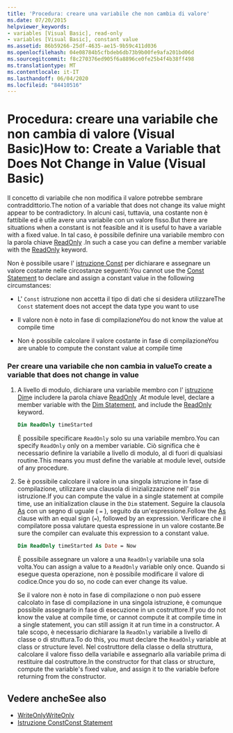 ```yaml
---
title: 'Procedura: creare una variabile che non cambia di valore'
ms.date: 07/20/2015
helpviewer_keywords:
- variables [Visual Basic], read-only
- variables [Visual Basic], constant value
ms.assetid: 86b59266-25df-4635-ae15-9b59c411d036
ms.openlocfilehash: 04e08784b5cfbdeb6db73b9b00fe9afa201bd06d
ms.sourcegitcommit: f8c270376ed905f6a8896ce0fe25b4f4b38ff498
ms.translationtype: MT
ms.contentlocale: it-IT
ms.lasthandoff: 06/04/2020
ms.locfileid: "84410516"
---
```

# <a name="how-to-create-a-variable-that-does-not-change-in-value-visual-basic"></a><span data-ttu-id="87c30-102">Procedura: creare una variabile che non cambia di valore (Visual Basic)</span><span class="sxs-lookup"><span data-stu-id="87c30-102">How to: Create a Variable that Does Not Change in Value (Visual Basic)</span></span>

<span data-ttu-id="87c30-103">Il concetto di variabile che non modifica il valore potrebbe sembrare contraddittorio.</span><span class="sxs-lookup"><span data-stu-id="87c30-103">The notion of a variable that does not change its value might appear to be contradictory.</span></span> <span data-ttu-id="87c30-104">In alcuni casi, tuttavia, una costante non è fattibile ed è utile avere una variabile con un valore fisso.</span><span class="sxs-lookup"><span data-stu-id="87c30-104">But there are situations when a constant is not feasible and it is useful to have a variable with a fixed value.</span></span> <span data-ttu-id="87c30-105">In tal caso, è possibile definire una variabile membro con la parola chiave [ReadOnly](../../../language-reference/modifiers/readonly.md) .</span><span class="sxs-lookup"><span data-stu-id="87c30-105">In such a case you can define a member variable with the [ReadOnly](../../../language-reference/modifiers/readonly.md) keyword.</span></span>

<span data-ttu-id="87c30-106">Non è possibile usare l' [istruzione Const](../../../language-reference/statements/const-statement.md) per dichiarare e assegnare un valore costante nelle circostanze seguenti:</span><span class="sxs-lookup"><span data-stu-id="87c30-106">You cannot use the [Const Statement](../../../language-reference/statements/const-statement.md) to declare and assign a constant value in the following circumstances:</span></span>

- <span data-ttu-id="87c30-107">L' `Const` istruzione non accetta il tipo di dati che si desidera utilizzare</span><span class="sxs-lookup"><span data-stu-id="87c30-107">The `Const` statement does not accept the data type you want to use</span></span>

- <span data-ttu-id="87c30-108">Il valore non è noto in fase di compilazione</span><span class="sxs-lookup"><span data-stu-id="87c30-108">You do not know the value at compile time</span></span>

- <span data-ttu-id="87c30-109">Non è possibile calcolare il valore costante in fase di compilazione</span><span class="sxs-lookup"><span data-stu-id="87c30-109">You are unable to compute the constant value at compile time</span></span>

### <a name="to-create-a-variable-that-does-not-change-in-value"></a><span data-ttu-id="87c30-110">Per creare una variabile che non cambia in value</span><span class="sxs-lookup"><span data-stu-id="87c30-110">To create a variable that does not change in value</span></span>

1. <span data-ttu-id="87c30-111">A livello di modulo, dichiarare una variabile membro con l' [istruzione Dim](../../../language-reference/statements/dim-statement.md)e includere la parola chiave [ReadOnly](../../../language-reference/modifiers/readonly.md) .</span><span class="sxs-lookup"><span data-stu-id="87c30-111">At module level, declare a member variable with the [Dim Statement](../../../language-reference/statements/dim-statement.md), and include the [ReadOnly](../../../language-reference/modifiers/readonly.md) keyword.</span></span>

    ```vb
    Dim ReadOnly timeStarted
    ```

    <span data-ttu-id="87c30-112">È possibile specificare `ReadOnly` solo su una variabile membro.</span><span class="sxs-lookup"><span data-stu-id="87c30-112">You can specify `ReadOnly` only on a member variable.</span></span> <span data-ttu-id="87c30-113">Ciò significa che è necessario definire la variabile a livello di modulo, al di fuori di qualsiasi routine.</span><span class="sxs-lookup"><span data-stu-id="87c30-113">This means you must define the variable at module level, outside of any procedure.</span></span>

2. <span data-ttu-id="87c30-114">Se è possibile calcolare il valore in una singola istruzione in fase di compilazione, utilizzare una clausola di inizializzazione nell' `Dim` istruzione.</span><span class="sxs-lookup"><span data-stu-id="87c30-114">If you can compute the value in a single statement at compile time, use an initialization clause in the `Dim` statement.</span></span> <span data-ttu-id="87c30-115">Seguire la clausola [As](../../../language-reference/statements/as-clause.md) con un segno di uguale ( `=` ), seguito da un'espressione.</span><span class="sxs-lookup"><span data-stu-id="87c30-115">Follow the [As](../../../language-reference/statements/as-clause.md) clause with an equal sign (`=`), followed by an expression.</span></span> <span data-ttu-id="87c30-116">Verificare che il compilatore possa valutare questa espressione in un valore costante.</span><span class="sxs-lookup"><span data-stu-id="87c30-116">Be sure the compiler can evaluate this expression to a constant value.</span></span>

    ```vb
    Dim ReadOnly timeStarted As Date = Now
    ```

    <span data-ttu-id="87c30-117">È possibile assegnare un valore a una `ReadOnly` variabile una sola volta.</span><span class="sxs-lookup"><span data-stu-id="87c30-117">You can assign a value to a `ReadOnly` variable only once.</span></span> <span data-ttu-id="87c30-118">Quando si esegue questa operazione, non è possibile modificare il valore di codice.</span><span class="sxs-lookup"><span data-stu-id="87c30-118">Once you do so, no code can ever change its value.</span></span>

    <span data-ttu-id="87c30-119">Se il valore non è noto in fase di compilazione o non può essere calcolato in fase di compilazione in una singola istruzione, è comunque possibile assegnarlo in fase di esecuzione in un costruttore.</span><span class="sxs-lookup"><span data-stu-id="87c30-119">If you do not know the value at compile time, or cannot compute it at compile time in a single statement, you can still assign it at run time in a constructor.</span></span> <span data-ttu-id="87c30-120">A tale scopo, è necessario dichiarare la `ReadOnly` variabile a livello di classe o di struttura.</span><span class="sxs-lookup"><span data-stu-id="87c30-120">To do this, you must declare the `ReadOnly` variable at class or structure level.</span></span> <span data-ttu-id="87c30-121">Nel costruttore della classe o della struttura, calcolare il valore fisso della variabile e assegnarlo alla variabile prima di restituire dal costruttore.</span><span class="sxs-lookup"><span data-stu-id="87c30-121">In the constructor for that class or structure, compute the variable's fixed value, and assign it to the variable before returning from the constructor.</span></span>

## <a name="see-also"></a><span data-ttu-id="87c30-122">Vedere anche</span><span class="sxs-lookup"><span data-stu-id="87c30-122">See also</span></span>

- [<span data-ttu-id="87c30-123">WriteOnly</span><span class="sxs-lookup"><span data-stu-id="87c30-123">WriteOnly</span></span>](../../../language-reference/modifiers/writeonly.md)
- [<span data-ttu-id="87c30-124">Istruzione Const</span><span class="sxs-lookup"><span data-stu-id="87c30-124">Const Statement</span></span>](../../../language-reference/statements/const-statement.md)
